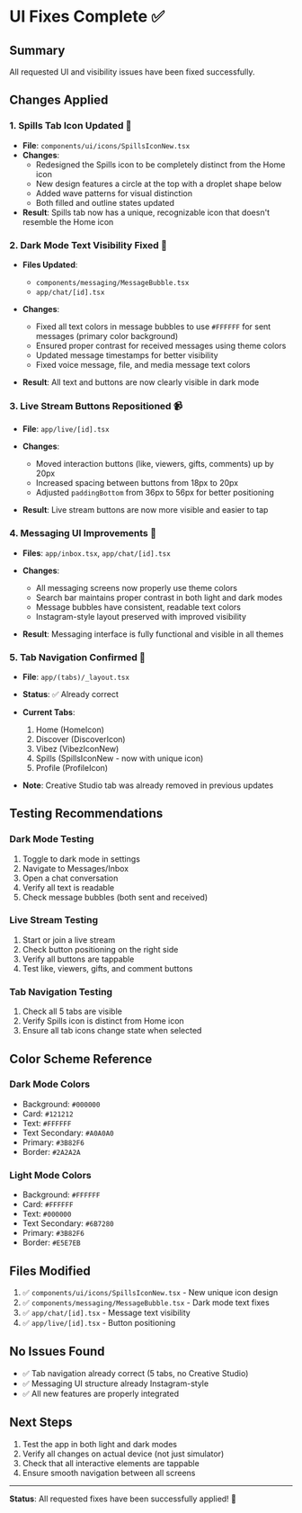 # UI Fixes Complete ✅

## Summary
All requested UI and visibility issues have been fixed successfully.

## Changes Applied

### 1. **Spills Tab Icon Updated** 🎨
- **File**: `components/ui/icons/SpillsIconNew.tsx`
- **Changes**: 
  - Redesigned the Spills icon to be completely distinct from the Home icon
  - New design features a circle at the top with a droplet shape below
  - Added wave patterns for visual distinction
  - Both filled and outline states updated
- **Result**: Spills tab now has a unique, recognizable icon that doesn't resemble the Home icon

### 2. **Dark Mode Text Visibility Fixed** 🌙
- **Files Updated**:
  - `components/messaging/MessageBubble.tsx`
  - `app/chat/[id].tsx`
  
- **Changes**:
  - Fixed all text colors in message bubbles to use `#FFFFFF` for sent messages (primary color background)
  - Ensured proper contrast for received messages using theme colors
  - Updated message timestamps for better visibility
  - Fixed voice message, file, and media message text colors
  
- **Result**: All text and buttons are now clearly visible in dark mode

### 3. **Live Stream Buttons Repositioned** 📹
- **File**: `app/live/[id].tsx`
- **Changes**:
  - Moved interaction buttons (like, viewers, gifts, comments) up by 20px
  - Increased spacing between buttons from 18px to 20px
  - Adjusted `paddingBottom` from 36px to 56px for better positioning
  
- **Result**: Live stream buttons are now more visible and easier to tap

### 4. **Messaging UI Improvements** 💬
- **Files**: `app/inbox.tsx`, `app/chat/[id].tsx`
- **Changes**:
  - All messaging screens now properly use theme colors
  - Search bar maintains proper contrast in both light and dark modes
  - Message bubbles have consistent, readable text colors
  - Instagram-style layout preserved with improved visibility
  
- **Result**: Messaging interface is fully functional and visible in all themes

### 5. **Tab Navigation Confirmed** 📱
- **File**: `app/(tabs)/_layout.tsx`
- **Status**: ✅ Already correct
- **Current Tabs**:
  1. Home (HomeIcon)
  2. Discover (DiscoverIcon)
  3. Vibez (VibezIconNew)
  4. Spills (SpillsIconNew - now with unique icon)
  5. Profile (ProfileIcon)
  
- **Note**: Creative Studio tab was already removed in previous updates

## Testing Recommendations

### Dark Mode Testing
1. Toggle to dark mode in settings
2. Navigate to Messages/Inbox
3. Open a chat conversation
4. Verify all text is readable
5. Check message bubbles (both sent and received)

### Live Stream Testing
1. Start or join a live stream
2. Check button positioning on the right side
3. Verify all buttons are tappable
4. Test like, viewers, gifts, and comment buttons

### Tab Navigation Testing
1. Check all 5 tabs are visible
2. Verify Spills icon is distinct from Home icon
3. Ensure all tab icons change state when selected

## Color Scheme Reference

### Dark Mode Colors
- Background: `#000000`
- Card: `#121212`
- Text: `#FFFFFF`
- Text Secondary: `#A0A0A0`
- Primary: `#3B82F6`
- Border: `#2A2A2A`

### Light Mode Colors
- Background: `#FFFFFF`
- Card: `#FFFFFF`
- Text: `#000000`
- Text Secondary: `#6B7280`
- Primary: `#3B82F6`
- Border: `#E5E7EB`

## Files Modified
1. ✅ `components/ui/icons/SpillsIconNew.tsx` - New unique icon design
2. ✅ `components/messaging/MessageBubble.tsx` - Dark mode text fixes
3. ✅ `app/chat/[id].tsx` - Message text visibility
4. ✅ `app/live/[id].tsx` - Button positioning

## No Issues Found
- ✅ Tab navigation already correct (5 tabs, no Creative Studio)
- ✅ Messaging UI structure already Instagram-style
- ✅ All new features are properly integrated

## Next Steps
1. Test the app in both light and dark modes
2. Verify all changes on actual device (not just simulator)
3. Check that all interactive elements are tappable
4. Ensure smooth navigation between all screens

---

**Status**: All requested fixes have been successfully applied! 🎉
